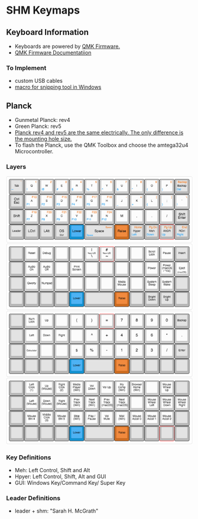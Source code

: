 # SHM Keymaps

## Keyboard Information
- Keyboards are powered by [QMK Firmware.](https://qmk.fm/)
- [QMK Firmware Documentatiion](https://docs.qmk.fm/)

### To Implement
- custom USB cables
- [macro for snipping tool in Windows](https://old.reddit.com/r/olkb/comments/ajto81/macro_help/)

## Planck
- Gunmetal Planck: rev4
- Green Planck: rev5
- [Planck rev4 and rev5 are the same electrically. The only difference is the mounting hole size.](https://www.reddit.com/r/olkb/comments/92msii/what_is_the_difference_between_massdrop_planck/)
- To flash the Planck, use the QMK Toolbox and choose the amtega32u4 Microcontroller.

### Layers
![QWERTY Base](./planck-qwerty.png)
![Adjust](./planck-adjust.png)
![Numpad](./planck-numpad.png)
![Media Mouse](./planck-media-mouse.png)

### Key Definitions
- Meh: Left Control, Shift and Alt
- Hpyer: Left Control, Shift, Alt and GUI
- GUI: Windows Key/Command Key/ Super Key

### Leader Definitions
- leader + shm: "Sarah H. McGrath"
